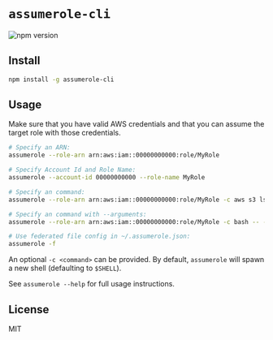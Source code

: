 # `assumerole-cli`

![npm version](https://img.shields.io/npm/v/assumerole-cli.svg)

## Install

```bash
npm install -g assumerole-cli
```

## Usage

Make sure that you have valid AWS credentials and that you can assume the target role with those credentials.

```bash
# Specify an ARN:
assumerole --role-arn arn:aws:iam::00000000000:role/MyRole

# Specify Account Id and Role Name:
assumerole --account-id 00000000000 --role-name MyRole

# Specify an command:
assumerole --role-arn arn:aws:iam::00000000000:role/MyRole -c aws s3 ls

# Specify an command with --arguments:
assumerole --role-arn arn:aws:iam::00000000000:role/MyRole -c bash -- --version

# Use federated file config in ~/.assumerole.json:
assumerole -f
```

An optional `-c <command>` can be provided.
By default, `assumerole` will spawn a new shell (defaulting to `$SHELL`).

See `assumerole --help` for full usage instructions.

## License

MIT
